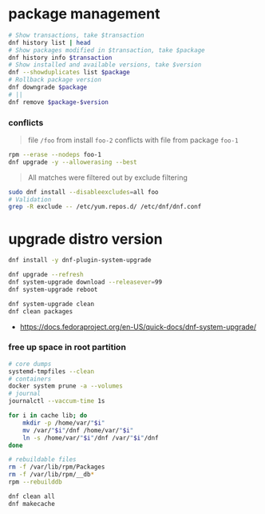# package management

```bash
# Show transactions, take $transaction
dnf history list | head
# Show packages modified in $transaction, take $package
dnf history info $transaction
# Show installed and available versions, take $version
dnf --showduplicates list $package
# Rollback package version
dnf downgrade $package
# ||
dnf remove $package-$version
```

### conflicts

> file `/foo` from install `foo-2` conflicts with file from package `foo-1`

```bash
rpm --erase --nodeps foo-1
dnf upgrade -y --allowerasing --best
```

> All matches were filtered out by exclude filtering

```bash
sudo dnf install --disableexcludes=all foo
# Validation
grep -R exclude -- /etc/yum.repos.d/ /etc/dnf/dnf.conf
```

# upgrade distro version

```bash
dnf install -y dnf-plugin-system-upgrade

dnf upgrade --refresh
dnf system-upgrade download --releasever=99
dnf system-upgrade reboot

dnf system-upgrade clean
dnf clean packages
```

- https://docs.fedoraproject.org/en-US/quick-docs/dnf-system-upgrade/

### free up space in root partition

```bash
# core dumps
systemd-tmpfiles --clean
# containers
docker system prune -a --volumes
# journal
journalctl --vaccum-time 1s

for i in cache lib; do
    mkdir -p /home/var/"$i"
    mv /var/"$i"/dnf /home/var/"$i"
    ln -s /home/var/"$i"/dnf /var/"$i"/dnf
done

# rebuildable files
rm -f /var/lib/rpm/Packages
rm -f /var/lib/rpm/__db*
rpm --rebuilddb

dnf clean all
dnf makecache
```
